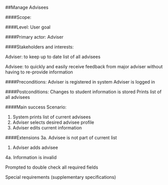 ##Manage Advisees

####Scope:

####Level: User goal

####Primary actor: Adviser

####Stakeholders and interests:

Adviser: to keep up to date list of all advisees

Advisee: to quickly and easily receive feedback from major adviser without having to re-provide information


####Preconditions:
Adviser is registered in system
Adviser is logged in

####Postconditions:
Changes to student information is stored
Prints list of all advisees

####Main success Scenario:
1. System prints list of current advisees
2. Adviser selects desired advisee profile
3. Adviser edits current information

####Extensions
3a. Advisee is not part of current list
1. Adviser adds advisee

4a. Information is invalid

Prompted to double check all required fields



Special requirements (supplementary specifications)
